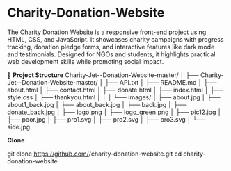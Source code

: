 # Charity-Donation-Website
The Charity Donation Website is a responsive front-end project using HTML, CSS, and JavaScript. It showcases charity campaigns with progress tracking, donation pledge forms, and interactive features like dark mode and testimonials. Designed for NGOs and students, it highlights practical web development skills while promoting social impact.

**📁 Project Structure**
Charity-Jet--Donation-Website-master/
│
├── Charity-Jet--Donation-Website-master/
│   ├── API.txt
│   ├── README.md
│   ├── about.html
│   ├── contact.html
│   ├── donate.html
│   ├── index.html
│   ├── style.css
│   ├── thankyou.html
│   │
│   └── images/
│       ├── about.jpg
│       ├── about1_back.jpg
│       ├── about_back.jpg
│       ├── back.jpg
│       ├── donate_back.jpg
│       ├── logo.png
│       ├── logo_green.png
│       ├── pic12.jpg
│       ├── poor.jpg
│       ├── pro1.svg
│       ├── pro2.svg
│       ├── pro3.svg
│       └── side.jpg


**Clone**

git clone https://github.com/<harini9361>/charity-donation-website.git
cd charity-donation-website
